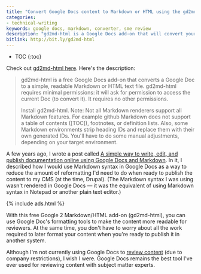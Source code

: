 ```yaml
---
title: "Convert Google Docs content to Markdown or HTML using the gd2md-html add-on"
categories:
- technical-writing
keywords: google docs, markdown, converter, sme review
description: "gd2md-html is a Google Docs add-on that will convert your Google Doc content into either Markdown or HTML. This tool provides a much-needed converter that enables you to use Google Docs as a platform for content development without manually reformatting the content when you're ready to publish it in another system."
bitlink: http://bit.ly/gd2md-html
---
```


* TOC
{:toc}

Check out [gd2md-html here](https://github.com/evbacher/gd2md-html/wiki). Here's the description:

> gd2md-html is a free Google Docs add-on that converts a Google Doc to a simple, readable Markdown or HTML text file. gd2md-html requires minimal permissions: it will ask for permission to access the current Doc (to convert it). It requires no other permissions.
>
> Install gd2md-html.
Note: Not all Markdown renderers support all Markdown features. For example github Markdown does not support a table of contents ([TOC]), footnotes, or definition lists. Also, some Markdown environments strip heading IDs and replace them with their own generated IDs. You'll have to do some manual adjustments, depending on your target environment.

A few years ago, I wrote a post called [A simple way to write, edit, and publish documentation online using Google Docs and Markdown](https://idratherbewriting.com/2014/02/25/a-simple-way-to-write-edit-and-publish-documentation-online-using-google-docs-and-markdown/). In it, I described how I would use Markdown syntax in Google Docs as a way to reduce the amount of reformatting I'd need to do when ready to publish the content to my CMS (at the time, Drupal). (The Markdown syntax I was using wasn't rendered in Google Docs &mdash; it was the equivalent of using Markdown syntax in Notepad or another plain text editor.)

{% include ads.html %}

With this free Google 2 Markdown/HTML add-on (gd2md-html), you can use Google Doc's formatting tools to make the content more readable for reviewers. At the same time, you don't have to worry about all the work required to later format your content when you're ready to publish it in another system.

Although I'm not currently using Google Docs to [review content](https://idratherbewriting.com/2014/07/31/how-to-review-dita-content-with-subject-matter-experts-6-essential-points/) (due to company restrictions), I wish I were. Google Docs remains the best tool I've ever used for reviewing content with subject matter experts.

